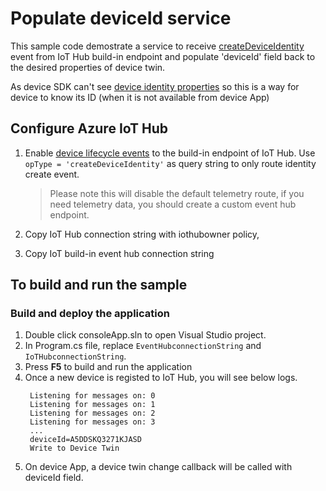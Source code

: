 ﻿# Populate deviceId service

This sample code demostrate a service to receive [createDeviceIdentity](https://docs.microsoft.com/en-us/azure/iot-hub/iot-hub-devguide-identity-registry#device-and-module-lifecycle-notifications) event from IoT Hub build-in endpoint and populate 'deviceId' field back to the desired properties of device twin. 

As device SDK can't see [device identity properties](https://docs.microsoft.com/en-us/azure/iot-hub/iot-hub-devguide-device-twins#device-twins) so this is a way for device to know its ID (when it is not available from device App) 

## Configure Azure IoT Hub

1. Enable [device lifecycle events](https://docs.microsoft.com/en-us/azure/iot-hub/iot-hub-devguide-messages-d2c#non-telemetry-events) to the build-in endpoint of IoT Hub. Use `opType = 'createDeviceIdentity'` as query string to only route identity create event.
   
   > Please note this will disable the default telemetry route, if you need telemetry data, you should create a custom event hub endpoint. 
2. Copy IoT Hub connection string with iothubowner policy,
3. Copy IoT build-in event hub connection string

## To build and run the sample

### Build and deploy the application

1. Double click consoleApp.sln to open Visual Studio project.
2. In Program.cs file, replace `EventHubconnectionString` and `IoTHubconnectionString`.
3. Press **F5** to build and run the application
4. Once a new device is registed to IoT Hub, you will see below logs. 
   ```
    Listening for messages on: 0
    Listening for messages on: 1
    Listening for messages on: 2
    Listening for messages on: 3
    ...
    deviceId=A5DDSKQ3271KJASD
    Write to Device Twin
   ```
5. On device App, a device twin change callback will be called with deviceId field.
